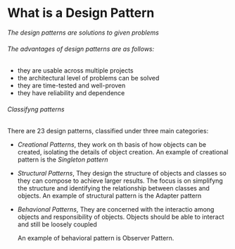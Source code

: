 # What is a Design Pattern
*The design patterns are solutions to given problems*

###### The advantages of design patterns are as follows:
- they are usable across multiple projects
- the architectural level of problems can be solved
- they are time-tested and well-proven
- they have reliability and dependence

###### Classifyng patterns
There are 23 design patterns, classified under three main categories:
- *Creational Patterns*, 
they work on th basis of how objects can be created, isolating the details of object creation.
An example of creational pattern is the *Singleton pattern*

- *Structural Patterns*, 
  They design the structure of objects and classes so they can compose to achieve larger results.
  The focus is on simplifyng the structure and identifying the relationship between classes and objects.
  An example of structural pattern is the Adapter pattern

- *Behavional Patterns*, 
  They are concerned with the interactio among objects and responsibility of objects.
  Objects should be able to interact and still be loosely coupled

  An example of behavioral pattern is Observer Pattern.
